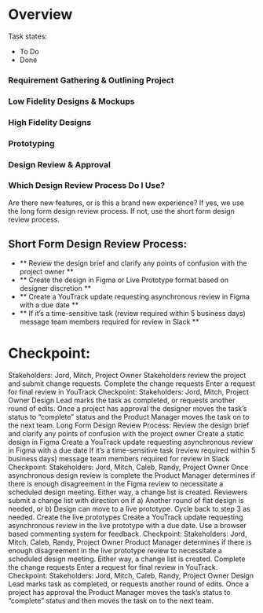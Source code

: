 # Overview

Task states:
- To Do
- Done

### Requirement Gathering & Outlining Project

### Low Fidelity Designs & Mockups

### High Fidelity Designs

### Prototyping

### Design Review & Approval



### Which Design Review Process Do I Use? ###
Are there new features, or is this a brand new experience? If yes, we use the long form design review process. If not, use the short form design review process.

## Short Form Design Review Process: ##
- ** Review the design brief and clarify any points of confusion with the project owner **
- ** Create the design in Figma or Live Prototype format based on designer discretion **
- ** Create a YouTrack update requesting asynchronous review in Figma with a due date **
- ** If it’s a time-sensitive task (review required within 5 business days) message team members required for review in Slack **

# Checkpoint: #
Stakeholders: Jord, Mitch, Project Owner
Stakeholders review the project and submit change requests.
Complete the change requests
Enter a request for final review in YouTrack
Checkpoint:
Stakeholders: Jord, Mitch, Project Owner
Design Lead marks the task as completed, or requests another round of edits. Once a project has approval the designer moves the task’s status to “complete” status and the Product Manager moves the task on to the next team.
Long Form Design Review Process:
Review the design brief and clarify any points of confusion with the project owner
Create a static design in Figma
Create a YouTrack update requesting asynchronous review in Figma with a due date
If it’s a time-sensitive task (review required within 5 business days) message team members required for review in Slack
Checkpoint:
Stakeholders: Jord, Mitch, Caleb, Randy, Project Owner
Once asynchronous design review is complete the Product Manager determines if there is enough disagreement in the Figma review to necessitate a scheduled design meeting. Either way, a change list is created.
Reviewers submit a change list with direction on if a) Another round of flat design is needed, or b) Design can move to a live prototype. Cycle back to step 3 as needed.
Create the live prototypes
Create a YouTrack update requesting asynchronous review in the live prototype with a due date. Use a browser based commenting system for feedback.
Checkpoint:
Stakeholders: Jord, Mitch, Caleb, Randy, Project Owner
Product Manager determines if there is enough disagreement in the live prototype review to necessitate a scheduled design meeting. Either way, a change list is created.
Complete the change requests
Enter a request for final review in YouTrack.
Checkpoint:
Stakeholders: Jord, Mitch, Caleb, Randy, Project Owner
Design Lead marks task as completed, or requests another round of edits. Once a project has approval the Product Manager moves the task’s status to “complete” status and then moves the task on to the next team.
